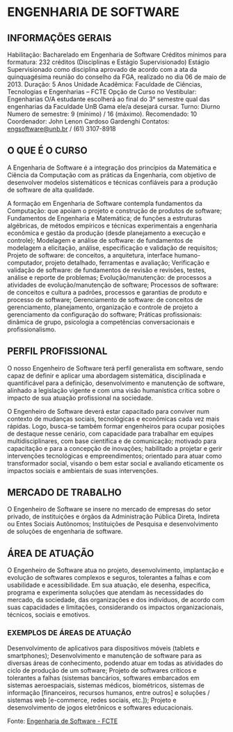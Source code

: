 # ENGENHARIA DE SOFTWARE
## INFORMAÇÕES GERAIS
Habilitação: Bacharelado em Engenharia de Software
Créditos mínimos para formatura: 232 créditos (Disciplinas e Estágio Supervisionado)
Estágio Supervisionado como disciplina aprovado de acordo com a ata da  quinquagésima reunião do conselho da FGA, realizado no dia 06 de maio de 2013.
Duração: 5 Anos
Unidade Acadêmica: Faculdade de Ciências, Tecnologias e Engenharias – FCTE
Opção de Curso no Vestibular: Engenharias
O/A estudante escolherá ao final do 3° semestre qual das engenharias da Faculdade UnB Gama ele/a desejará cursar.
Turno: Diurno
Numero de semestre: 9 (mínimo) / 16 (máximo). Recomendado: 10
Coordenador: John Lenon Cardoso Gardenghi
Contatos: engsoftware@unb.br / (61) 3107-8918

## O QUE É O CURSO
A Engenharia de Software é a integração dos princípios da Matemática e Ciência da Computação com as práticas da Engenharia, com objetivo de desenvolver modelos sistemáticos e técnicas confiáveis para a produção de software de alta qualidade.

A formação em Engenharia de Software contempla fundamentos da Computação: que apoiam o projeto e construção de produtos de software; Fundamentos de Engenharia e Matemática; de funções a estruturas algébricas, de métodos empíricos e técnicas experimentais a engenharia econômica e gestão da produção (desde planejamento a execução e controle); Modelagem e análise de software: de fundamentos de modelagem a elicitação, análise, especificação e validação de requisitos; Projeto de software: de conceitos, a arquitetura, interface humano-computador, projeto detalhado, ferramentas e avaliação; Verificação e validação de software: de fundamentos de revisão e revisões, testes, análise e reporte de problemas; Evolução/manutenção: de processos a atividades de evolução/manutenção de software; Processos de software: de conceitos e cultura a padrões, processos e garantias de produto e processo de software; Gerenciamento de software: de conceitos de gerenciamento, planejamento, organização e controle de projeto a gerenciamento da configuração do software; Práticas profissionais: dinâmica de grupo, psicologia a competências conversacionais e profissionalismo.

## PERFIL PROFISSIONAL 
O nosso Engenheiro de Software terá perfil generalista em software, sendo capaz de definir e aplicar uma abordagem sistemática, disciplinada e quantificável para a definição, desenvolvimento e manutenção de software, alinhado a legislação vigente e com uma visão humanística crítica sobre o impacto de sua atuação profissional na sociedade.

O Engenheiro de Software deverá estar capacitado para conviver num contexto de mudanças sociais, tecnológicas e econômicas cada vez mais rápidas. Logo, busca-se também formar engenheiros para ocupar posições de destaque nesse cenário, com capacidade para trabalhar em equipes multidisciplinares, com base científica e de comunicação; motivado para capacitação e para a concepção de inovações; habilitado a projetar e gerir intervenções tecnológicas e empreendimentos; orientado para atuar como transformador social, visando o bem estar social e avaliando eticamente os impactos sociais e ambientais de suas intervenções.

## MERCADO DE TRABALHO
O Engenheiro de Software se insere no mercado de empresas do setor privado, de instituições e órgãos da Administração Pública Direta, Indireta ou Entes Sociais Autônomos; Instituições de Pesquisa e desenvolvimento de soluções de engenharia de software.

## ÁREA DE ATUAÇÃO
O Engenheiro de Software atua no projeto, desenvolvimento, implantação e evolução de softwares complexos e seguros, tolerantes a falhas e com usabilidade e acessibilidade. Em sua atuação, ele desenha, especifica, programa e experimenta soluções que atendam às necessidades do mercado, da sociedade, das organizações e dos indivíduos, de acordo com suas capacidades e limitações, considerando os impactos organizacionais, técnicos, sociais e emotivos.

### EXEMPLOS DE ÁREAS DE ATUAÇÃO
Desenvolvimento de aplicativos para dispositivos móveis (tablets e smartphones);
Desenvolvimento e manutenção de software para as diversas áreas de conhecimento, podendo atuar em todas as atividades do ciclo de produção de um software;
Projeto de softwares críticos e tolerantes a falhas (sistemas bancários, softwares embarcados em sistemas aeroespaciais, sistemas médicos, biométricos, sistemas de informação [financeiros, recursos humanos, entre outros] e soluções / sistemas web [e-commerce, redes sociais, etc.]);
Projeto e desenvolvimento de jogos eletrônicos e softwares educacionais.

Fonte: [Engenharia de Software - FCTE](https://fcte.unb.br/engenharia-de-software/)